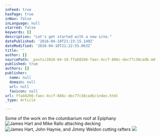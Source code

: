 ```yaml
---
inFeed: true
hasPage: true
inNav: false
inLanguage: null
starred: false
keywords: []
description: "Let's get started with a new site."
datePublished: '2016-04-10T21:23:15.149Z'
dateModified: '2016-04-10T21:22:55.063Z'
title: ''
author: []
sourcePath: _posts/2016-04-10-ffab8266-faec-4ccf-866c-dec77c38cadb.md
published: true
authors: []
publisher:
  name: null
  domain: null
  url: null
  favicon: null
url: ffab8266-faec-4ccf-866c-dec77c38cadb/index.html
_type: Article

---
```

Some of the work on the columbarium roof at Epiphany
![James Hart and Mike Rallo attaching decking](https://the-grid-user-content.s3-us-west-2.amazonaws.com/ec7ccbc1-9e28-4998-a504-2002bf193cf7.jpg)
![James Hart, John Haynie, and Jimmy Weldon cutting rafters](https://the-grid-user-content.s3-us-west-2.amazonaws.com/5574b977-dc45-4367-b8ee-e56d90855460.jpg)
![](https://the-grid-user-content.s3-us-west-2.amazonaws.com/ef8f7938-e638-43e8-afec-ea05198c0b5f.jpg)